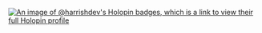 [![An image of @harrishdev's Holopin badges, which is a link to view their full Holopin profile](https://holopin.me/harrishdev)](https://holopin.io/@harrishdev)
